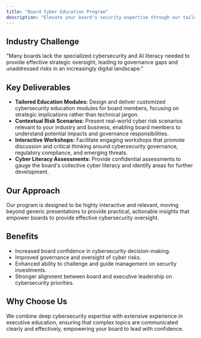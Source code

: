 ```yaml
---
title: "Board Cyber Education Program"
description: "Elevate your board's security expertise through our tailored education program that builds cyber fluency through contextual learning without technical overload."
---
```

## Industry Challenge
"Many boards lack the specialized cybersecurity and AI literacy needed to provide effective strategic oversight, leading to governance gaps and unaddressed risks in an increasingly digital landscape."

## Key Deliverables

*   **Tailored Education Modules:** Design and deliver customized cybersecurity education modules for board members, focusing on strategic implications rather than technical jargon.
*   **Contextual Risk Scenarios:** Present real-world cyber risk scenarios relevant to your industry and business, enabling board members to understand potential impacts and governance responsibilities.
*   **Interactive Workshops:** Facilitate engaging workshops that promote discussion and critical thinking around cybersecurity governance, regulatory compliance, and emerging threats.
*   **Cyber Literacy Assessments:** Provide confidential assessments to gauge the board's collective cyber literacy and identify areas for further development.

## Our Approach
Our program is designed to be highly interactive and relevant, moving beyond generic presentations to provide practical, actionable insights that empower boards to provide effective cybersecurity oversight.

## Benefits
*   Increased board confidence in cybersecurity decision-making.
*   Improved governance and oversight of cyber risks.
*   Enhanced ability to challenge and guide management on security investments.
*   Stronger alignment between board and executive leadership on cybersecurity priorities.

## Why Choose Us
We combine deep cybersecurity expertise with extensive experience in executive education, ensuring that complex topics are communicated clearly and effectively, empowering your board to lead with confidence.